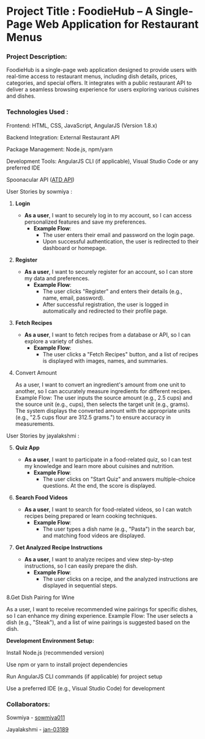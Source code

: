 # Project Title : FoodieHub – A Single-Page Web Application for Restaurant Menus

### Project Description:
FoodieHub is a single-page web application designed to provide users with real-time access to restaurant menus, including dish details, prices, categories, and special offers. It integrates with a public restaurant API to deliver a seamless browsing experience for users exploring various cuisines and dishes.


### Technologies Used :
Frontend: HTML, CSS, JavaScript, AngularJS (Version 1.8.x)

Backend Integration: External Restaurant API

Package Management: Node.js, npm/yarn

Development Tools: AngularJS CLI (if applicable), Visual Studio Code or any preferred IDE

Spoonacular API ([ATD API](https://www.allthingsdev.co/))


User Stories by sowmiya :

1. **Login**  
   - **As a user**, I want to securely log in to my account, so I can access personalized features and save my preferences.  
     - **Example Flow**:  
       - The user enters their email and password on the login page.  
       - Upon successful authentication, the user is redirected to their dashboard or homepage.

2. **Register**  
   - **As a user**, I want to securely register for an account, so I can store my data and preferences.  
     - **Example Flow**:  
       - The user clicks "Register" and enters their details (e.g., name, email, password).  
       - After successful registration, the user is logged in automatically and redirected to their profile page.

3. **Fetch Recipes**  
   - **As a user**, I want to fetch recipes from a database or API, so I can explore a variety of dishes.  
     - **Example Flow**:  
       - The user clicks a "Fetch Recipes" button, and a list of recipes is displayed with images, names, and summaries.

4.  Convert Amount

      As a user, I want to convert an ingredient's amount from one unit to another, so I can accurately measure ingredients for different         recipes.
      Example Flow:
            The user inputs the source amount (e.g., 2.5 cups) and the source unit (e.g., cups), then selects the target unit (e.g., grams).
            The system displays the converted amount with the appropriate units (e.g., "2.5 cups flour are 312.5 grams.") to ensure accuracy in measurements.

User Stories by jayalakshmi :
         
5. **Quiz App**  
   - **As a user**, I want to participate in a food-related quiz, so I can test my knowledge and learn more about cuisines and nutrition.  
     - **Example Flow**:  
       - The user clicks on "Start Quiz" and answers multiple-choice questions. At the end, the score is displayed.

6. **Search Food Videos**  
   - **As a user**, I want to search for food-related videos, so I can watch recipes being prepared or learn cooking techniques.  
     - **Example Flow**:  
       - The user types a dish name (e.g., "Pasta") in the search bar, and matching food videos are displayed.

7. **Get Analyzed Recipe Instructions**  
   - **As a user**, I want to analyze recipes and view step-by-step instructions, so I can easily prepare the dish.  
     - **Example Flow**:  
       - The user clicks on a recipe, and the analyzed instructions are displayed in sequential steps.

8.Get Dish Pairing for Wine

As a user, I want to receive recommended wine pairings for specific dishes, so I can enhance my dining experience.
Example Flow:
The user selects a dish (e.g., "Steak"), and a list of wine pairings is suggested based on the dish.




**Development Environment Setup:**

Install Node.js (recommended version)

Use npm or yarn to install project dependencies

Run AngularJS CLI commands (if applicable) for project setup

Use a preferred IDE (e.g., Visual Studio Code) for development



### Collaborators:

Sowmiya  - [sowmiya011](https://github.com/sowmiya011)

Jayalakshmi  - [jan-03189](https://github.com/jan-03189)



